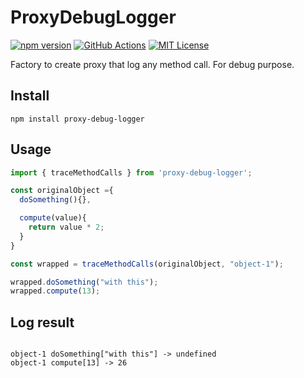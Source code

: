 # ProxyDebugLogger

[![npm version](https://img.shields.io/npm/v/proxy-debug-logger.svg)](https://www.npmjs.com/package/proxy-debug-logger)
[![GitHub Actions](https://img.shields.io/endpoint.svg?url=https%3A%2F%2Factions-badge.atrox.dev%2FDavid-Desmaisons%2FProxyDebugLogger%2Fbadge&label=build&logo=none)](https://actions-badge.atrox.dev/David-Desmaisons/ProxyDebugLogger/goto)
[![MIT License](https://img.shields.io/github/license/David-Desmaisons/ProxyDebugLogger.svg)](https://github.com/David-Desmaisons/ProxyDebugLogger/blob/master/LICENSE)

Factory to create proxy that log any method call. For debug purpose.

## Install
```
npm install proxy-debug-logger
```

## Usage

```javascript
import { traceMethodCalls } from 'proxy-debug-logger';

const originalObject ={
  doSomething(){},

  compute(value){
    return value * 2;
  }
}

const wrapped = traceMethodCalls(originalObject, "object-1");

wrapped.doSomething("with this");
wrapped.compute(13);
```

## Log result

```

object-1 doSomething["with this"] -> undefined
object-1 compute[13] -> 26

```